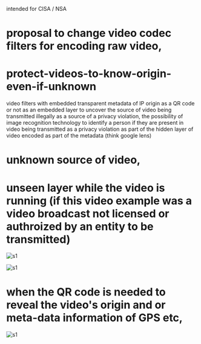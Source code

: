 intended for CISA / NSA

# proposal to change video codec filters for encoding raw video,

# protect-videos-to-know-origin-even-if-unknown

video filters with embedded transparent metadata of IP origin as a QR code or not as an embedded layer to uncover the source of video being transmitted illegally as a source of a privacy violation,
the possibility of image recognition technology to identify a person if they are present in video being transmitted as a privacy violation as part of the hidden layer of video encoded as part of the metadata (think google lens)

# unknown source of video,

# unseen layer while the video is running (if this video example was a video broadcast not licensed or authroized by an entity to be transmitted)

![s1](https://github.com/c4pt000/webcam-videos-and-static-photo-to-know-origin-even-if-unknown/blob/main/video.gif?raw=true)

![s1](https://github.com/c4pt000/webcam-videos-and-static-photo-to-know-origin-even-if-unknown/blob/main/vokoscreenNG-2021-07-26_08-54-05.gif)

# when the QR code is needed to reveal the video's origin and or meta-data information of GPS etc,

![s1](https://github.com/c4pt000/webcam-videos-and-static-photo-to-know-origin-even-if-unknown/blob/main/earth-cam-video.png?raw=true)
